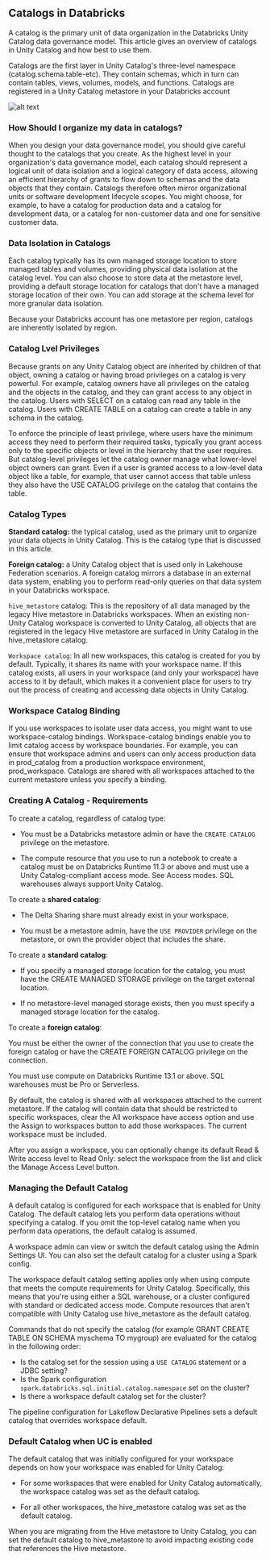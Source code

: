 ## Catalogs in Databricks

A catalog is the primary unit of data organization in the Databricks Unity Catalog data governance model. This article gives an overview of catalogs in Unity Catalog and how best to use them.

Catalogs are the first layer in Unity Catalog's three-level namespace (catalog.schema.table-etc). They contain schemas, which in turn can contain tables, views, volumes, models, and functions. Catalogs are registered in a Unity Catalog metastore in your Databricks account

![alt text](https://snipboard.io/nmHcoU.jpg)

### How Should I organize my data in catalogs?

When you design your data governance model, you should give careful thought to the catalogs that you create. As the highest level in your organization's data governance model, each catalog should represent a logical unit of data isolation and a logical category of data access, allowing an efficient hierarchy of grants to flow down to schemas and the data objects that they contain. Catalogs therefore often mirror organizational units or software development lifecycle scopes. You might choose, for example, to have a catalog for production data and a catalog for development data, or a catalog for non-customer data and one for sensitive customer data.

### Data Isolation in Catalogs

Each catalog typically has its own managed storage location to store managed tables and volumes, providing physical data isolation at the catalog level. You can also choose to store data at the metastore level, providing a default storage location for catalogs that don't have a managed storage location of their own. You can add storage at the schema level for more granular data isolation.

Because your Databricks account has one metastore per region, catalogs are inherently isolated by region.

### Catalog Lvel Privileges

Because grants on any Unity Catalog object are inherited by children of that object, owning a catalog or having broad privileges on a catalog is very powerful. For example, catalog owners have all privileges on the catalog and the objects in the catalog, and they can grant access to any object in the catalog. Users with SELECT on a catalog can read any table in the catalog. Users with CREATE TABLE on a catalog can create a table in any schema in the catalog.

To enforce the principle of least privilege, where users have the minimum access they need to perform their required tasks, typically you grant access only to the specific objects or level in the hierarchy that the user requires. But catalog-level privileges let the catalog owner manage what lower-level object owners can grant. Even if a user is granted access to a low-level data object like a table, for example, that user cannot access that table unless they also have the USE CATALOG privilege on the catalog that contains the table.

### Catalog Types

**Standard catalog:** the typical catalog, used as the primary unit to organize your data objects in Unity Catalog. This is the catalog type that is discussed in this article.

**Foreign catalog:** a Unity Catalog object that is used only in Lakehouse Federation scenarios. A foreign catalog mirrors a database in an external data system, enabling you to perform read-only queries on that data system in your Databricks workspace.

```hive_metastore``` catalog: This is the repository of all data managed by the legacy Hive metastore in Databricks workspaces. When an existing non-Unity Catalog workspace is converted to Unity Catalog, all objects that are registered in the legacy Hive metastore are surfaced in Unity Catalog in the hive_metastore catalog. 

```Workspace catalog```: In all new workspaces, this catalog is created for you by default. Typically, it shares its name with your workspace name. If this catalog exists, all users in your workspace (and only your workspace) have access to it by default, which makes it a convenient place for users to try out the process of creating and accessing data objects in Unity Catalog.

### Workspace Catalog Binding

If you use workspaces to isolate user data access, you might want to use workspace-catalog bindings. Workspace-catalog bindings enable you to limit catalog access by workspace boundaries. For example, you can ensure that workspace admins and users can only access production data in prod_catalog from a production workspace environment, prod_workspace. Catalogs are shared with all workspaces attached to the current metastore unless you specify a binding.

### Creating A Catalog - Requirements

To create a catalog, regardless of catalog type:

- You must be a Databricks metastore admin or have the ```CREATE CATALOG``` privilege on the metastore.

- The compute resource that you use to run a notebook to create a catalog must be on Databricks Runtime 11.3 or above and must use a Unity Catalog-compliant access mode. See Access modes. SQL warehouses always support Unity Catalog.

To create a **shared catalog**:

- The Delta Sharing share must already exist in your workspace.

- You must be a metastore admin, have the ```USE PROVIDER``` privilege on the metastore, or own the provider object that includes the share.

To create a **standard catalog**:

- If you specify a managed storage location for the catalog, you must have the CREATE MANAGED STORAGE privilege on the target external location.

- If no metastore-level managed storage exists, then you must specify a managed storage location for the catalog.
  
To create a **foreign catalog**:

You must be either the owner of the connection that you use to create the foreign catalog or have the CREATE FOREIGN CATALOG privilege on the connection.

You must use compute on Databricks Runtime 13.1 or above. SQL warehouses must be Pro or Serverless.

By default, the catalog is shared with all workspaces attached to the current metastore. If the catalog will contain data that should be restricted to specific workspaces, clear the All workspace have access option and use the Assign to workspaces button to add those workspaces. The current workspace must be included.

After you assign a workspace, you can optionally change its default Read & Write access level to Read Only: select the workspace from the list and click the Manage Access Level button.

### Managing the Default Catalog

A default catalog is configured for each workspace that is enabled for Unity Catalog. The default catalog lets you perform data operations without specifying a catalog. If you omit the top-level catalog name when you perform data operations, the default catalog is assumed.

A workspace admin can view or switch the default catalog using the Admin Settings UI. You can also set the default catalog for a cluster using a Spark config.

The workspace default catalog setting applies only when using compute that meets the compute requirements for Unity Catalog. Specifically, this means that you're using either a SQL warehouse, or a cluster configured with standard or dedicated access mode. Compute resources that aren't compatible with Unity Catalog use hive_metastore as the default catalog.

Commands that do not specify the catalog (for example GRANT CREATE TABLE ON SCHEMA myschema TO mygroup) are evaluated for the catalog in the following order:

- Is the catalog set for the session using a ```USE CATALOG``` statement or a JDBC setting?
- Is the Spark configuration ```spark.databricks.sql.initial.catalog.namespace``` set on the cluster?
- Is there a workspace default catalog set for the cluster?

The pipeline configuration for Lakeflow Declarative Pipelines sets a default catalog that overrides workspace default.

### Default Catalog when UC is enabled

The default catalog that was initially configured for your workspace depends on how your workspace was enabled for Unity Catalog:

- For some workspaces that were enabled for Unity Catalog automatically, the workspace catalog was set as the default catalog. 

- For all other workspaces, the hive_metastore catalog was set as the default catalog.

When you are migrating from the Hive metastore to Unity Catalog, you can set the default catalog to hive_metastore to avoid impacting existing code that references the Hive metastore.

